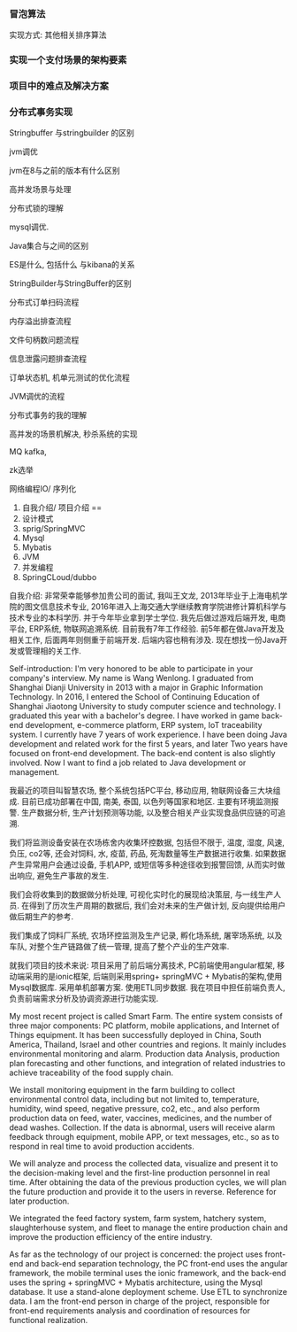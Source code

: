 

### 冒泡算法

实现方式: 其他相关排序算法

### 实现一个支付场景的架构要素



### 项目中的难点及解决方案





### 分布式事务实现





Stringbuffer 与stringbuilder 的区别

jvm调优

jvm在8与之前的版本有什么区别

高并发场景与处理

分布式锁的理解

mysql调优.

Java集合与之间的区别



ES是什么, 包括什么 与kibana的关系

StringBuilder与StringBuffer的区别

分布式订单扫码流程

内存溢出排查流程

文件句柄数问题流程

信息泄露问题排查流程

订单状态机, 机单元测试的优化流程



JVM调优的流程

分布式事务的我的理解

高并发的场景机解决, 秒杀系统的实现











MQ kafka, 

zk选举

网络编程IO/ 序列化



1. 自我介绍/ 项目介绍  ==
2. 设计模式
3. sprig/SpringMVC
4. Mysql
5. Mybatis
6. JVM
7. 并发编程
8. SpringCLoud/dubbo









自我介绍: 非常荣幸能够参加贵公司的面试, 我叫王文龙, 2013年毕业于上海电机学院的图文信息技术专业, 2016年进入上海交通大学继续教育学院进修计算机科学与技术专业的本科学历. 并于今年毕业拿到学士学位. 我先后做过游戏后端开发, 电商平台, ERP系统,  物联网追溯系统. 目前我有7年工作经验. 前5年都在做Java开发及相关工作, 后面两年则侧重于前端开发. 后端内容也稍有涉及. 现在想找一份Java开发或管理相的关工作. 





Self-introduction: I'm very honored to be able to participate in your company's interview. My name is Wang Wenlong. I graduated from Shanghai Dianji University in 2013 with a major in Graphic Information Technology. In 2016, I entered the School of Continuing Education of Shanghai Jiaotong University to study computer science and technology. I graduated this year with a bachelor's degree. I have worked in game back-end development, e-commerce platform, ERP system, IoT traceability system. I currently have 7 years of work experience. I have been doing Java development and related work for the first 5 years, and later Two years have focused on front-end development. The back-end content is also slightly involved. Now I want to find a job related to Java development or management.



我最近的项目叫智慧农场, 整个系统包括PC平台, 移动应用, 物联网设备三大块组成. 目前已成功部署在中国, 南美, 泰国, 以色列等国家和地区. 主要有环境监测报警. 生产数据分析, 生产计划预测等功能, 以及整合相关产业实现食品供应链的可追溯.

我们将监测设备安装在农场栋舍内收集环控数据, 包括但不限于, 温度, 湿度, 风速, 负压, co2等, 还会对饲料, 水, 疫苗, 药品, 死淘数量等生产数据进行收集. 如果数据产生异常用户会通过设备, 手机APP, 或短信等多种途径收到报警回馈, 从而实时做出响应, 避免生产事故的发生.

我们会将收集到的数据做分析处理, 可视化实时化的展现给决策层, 与一线生产人员. 在得到了历次生产周期的数据后, 我们会对未来的生产做计划, 反向提供给用户做后期生产的参考.

我们集成了饲料厂系统, 农场环控监测及生产记录, 孵化场系统, 屠宰场系统, 以及车队, 对整个生产链路做了统一管理, 提高了整个产业的生产效率.

就我们项目的技术来说: 项目采用了前后端分离技术, PC前端使用angular框架, 移动端采用的是ionic框架, 后端则采用spring+ springMVC + Mybatis的架构,使用Mysql数据库. 采用单机部署方案. 使用ETL同步数据. 我在项目中担任前端负责人, 负责前端需求分析及协调资源进行功能实现.





My most recent project is called Smart Farm. The entire system consists of three major components: PC platform, mobile applications, and Internet of Things equipment. It has been successfully deployed in China, South America, Thailand, Israel and other countries and regions. It mainly includes environmental monitoring and alarm. Production data Analysis, production plan forecasting and other functions, and integration of related industries to achieve traceability of the food supply chain.

We install monitoring equipment in the farm building to collect environmental control data, including but not limited to, temperature, humidity, wind speed, negative pressure, co2, etc., and also perform production data on feed, water, vaccines, medicines, and the number of dead washes. Collection. If the data is abnormal, users will receive alarm feedback through equipment, mobile APP, or text messages, etc., so as to respond in real time to avoid production accidents.

We will analyze and process the collected data, visualize and present it to the decision-making level and the first-line production personnel in real time. After obtaining the data of the previous production cycles, we will plan the future production and provide it to the users in reverse. Reference for later production.

We integrated the feed factory system, farm system, hatchery system, slaughterhouse system, and fleet to manage the entire production chain and improve the production efficiency of the entire industry.

As far as the technology of our project is concerned: the project uses front-end and back-end separation technology, the PC front-end uses the angular framework, the mobile terminal uses the ionic framework, and the back-end uses the spring + springMVC + Mybatis architecture, using the Mysql database. It use a stand-alone deployment scheme. Use ETL to synchronize data. I am the front-end person in charge of the project, responsible for front-end requirements analysis and coordination of resources for functional realization.







